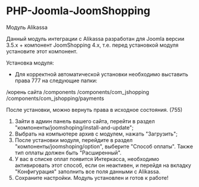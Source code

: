 # PHP-Joomla-JoomShopping
Модуль Alikassa


Данный модуль интеграции с Alikassa разработан для Joomla версии 3.5.x + компонент JoomShopping 4.x, т.е. перед установкой модуля установите этот компонент.

Установка модуля:
* Для корректной автоматической установки необходимо выставить права 777 на следующие папки:

/корень сайта
/components
/components/com_jshopping
/components/com_jshopping/payments

После установки, можно вернуть права в исходное состояния. (755)

1. Зайти в админ панель вашего сайта, перейти в раздел "компоненты/joomshoping/install-and-update";
2. Выбрать на компьютере архив с модулем, нажать "Загрузить";
3. После установки модуля, перейдите в раздел "компоненты/joomshoping/option", выберите "Способ оплаты". Также тип оплаты должен быть "Расширенный".
4. У вас в списке оплат появится Интеркасса, необходимо активировать этот способ, если он неактивен, и перейдя на вкладку "Конфигурация" заполнить все поля данными
	с Alikassa.
5. Сохраните настройки.
Модуль установлен и готов к работе!
